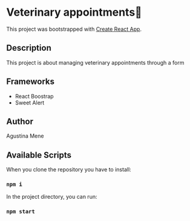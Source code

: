 # Veterinary appointments🐾

This project was bootstrapped with [Create React App](https://github.com/facebook/create-react-app).

## Description

This project is about managing veterinary appointments through a form

## Frameworks
- React Boostrap
- Sweet Alert

## Author
Agustina Mene

## Available Scripts

When you clone the repository you have to install:

### `npm i`

In the project directory, you can run:

### `npm start`

